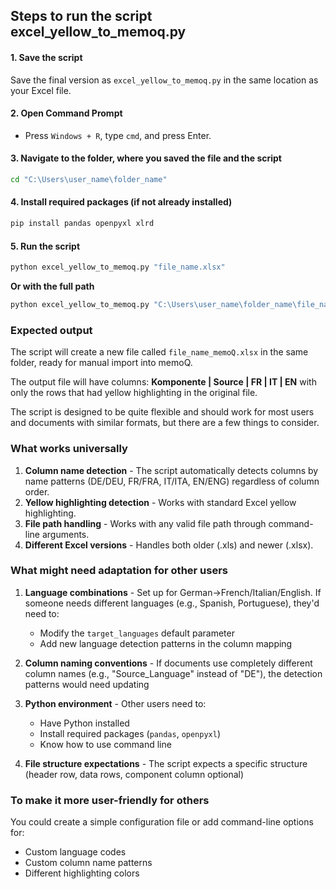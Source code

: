 ## **Steps to run the script excel_yellow_to_memoq.py**

#### **1. Save the script**
Save the final version as `excel_yellow_to_memoq.py` in the same location as your Excel file.

#### **2. Open Command Prompt**
- Press `Windows + R`, type `cmd`, and press Enter.

#### **3. Navigate to the folder, where you saved the file and the script**
```cmd
cd "C:\Users\user_name\folder_name"
```

#### **4. Install required packages** (if not already installed)
```cmd
pip install pandas openpyxl xlrd
```

#### **5. Run the script**
```cmd
python excel_yellow_to_memoq.py "file_name.xlsx"
```

**Or with the full path**
```cmd
python excel_yellow_to_memoq.py "C:\Users\user_name\folder_name\file_name.xlsx"
```

### **Expected output**
The script will create a new file called `file_name_memoQ.xlsx` in the same folder, ready for manual import into memoQ.

The output file will have columns: **Komponente | Source | FR | IT | EN** with only the rows that had yellow highlighting in the original file.

The script is designed to be quite flexible and should work for most users and documents with similar formats, but there are a few things to consider.

### **What works universally**

1. **Column name detection** - The script automatically detects columns by name patterns (DE/DEU, FR/FRA, IT/ITA, EN/ENG) regardless of column order.
2. **Yellow highlighting detection** - Works with standard Excel yellow highlighting.
3. **File path handling** - Works with any valid file path through command-line arguments.
4. **Different Excel versions** - Handles both older (.xls) and newer (.xlsx).

### **What might need adaptation for other users**

1. **Language combinations** - Set up for German→French/Italian/English. If someone needs different languages (e.g., Spanish, Portuguese), they'd need to:
   - Modify the `target_languages` default parameter
   - Add new language detection patterns in the column mapping

2. **Column naming conventions** - If documents use completely different column names (e.g., "Source_Language" instead of "DE"), the detection patterns would need updating

3. **Python environment** - Other users need to:
   - Have Python installed
   - Install required packages (`pandas`, `openpyxl`)
   - Know how to use command line

4. **File structure expectations** - The script expects a specific structure (header row, data rows, component column optional)

### **To make it more user-friendly for others**

You could create a simple configuration file or add command-line options for:
- Custom language codes
- Custom column name patterns
- Different highlighting colors
